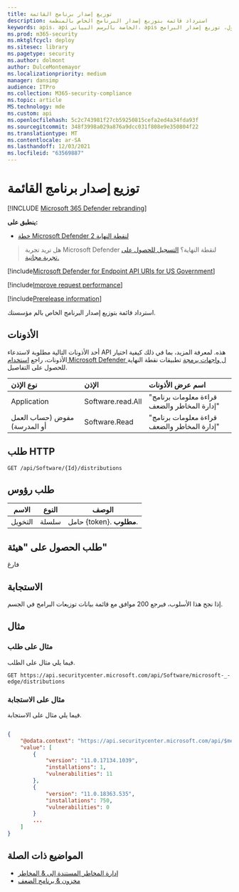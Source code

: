 ```yaml
---
title: توزيع إصدار برنامج القائمة
description: استرداد قائمة بتوزيع إصدار البرنامج الخاص بالمنظمة
keywords: apis، api الخاصة بالرسم البياني، apis المعتمدة، الحصول، توزيع إصدار البرامج، Microsoft Defender for Endpoint tvm api
ms.prod: m365-security
ms.mktglfcycl: deploy
ms.sitesec: library
ms.pagetype: security
ms.author: dolmont
author: DulceMontemayor
ms.localizationpriority: medium
manager: dansimp
audience: ITPro
ms.collection: M365-security-compliance
ms.topic: article
MS.technology: mde
ms.custom: api
ms.openlocfilehash: 5c2c743981f27cb59250815cefa2ed4a34fda93f
ms.sourcegitcommit: 348f3998a029a876a9dcc031f808e9e350804f22
ms.translationtype: MT
ms.contentlocale: ar-SA
ms.lasthandoff: 12/03/2021
ms.locfileid: "63569887"
---
```

# <a name="list-software-version-distribution"></a>توزيع إصدار برنامج القائمة

[!INCLUDE [Microsoft 365 Defender rebranding](../../includes/microsoft-defender.md)]

**ينطبق على:** 
- [خطة Microsoft Defender لنقطة النهاية 2](https://go.microsoft.com/fwlink/p/?linkid=2154037)

> هل تريد تجربة Microsoft Defender لنقطة النهاية؟ [التسجيل للحصول على تجربة مجانية.](https://signup.microsoft.com/create-account/signup?products=7f379fee-c4f9-4278-b0a1-e4c8c2fcdf7e&ru=https://aka.ms/MDEp2OpenTrial?ocid=docs-wdatp-exposedapis-abovefoldlink)

[!include[Microsoft Defender for Endpoint API URIs for US Government](../../includes/microsoft-defender-api-usgov.md)]

[!include[Improve request performance](../../includes/improve-request-performance.md)]

[!include[Prerelease information](../../includes/prerelease.md)]

استرداد قائمة بتوزيع إصدار البرنامج الخاص بالم مؤسستك.

## <a name="permissions"></a>الأذونات

أحد الأذونات التالية مطلوبة لاستدعاء API هذه. لمعرفة المزيد، بما في ذلك كيفية اختيار الأذونات، راجع [استخدام Microsoft Defender ل واجهات برمجة](apis-intro.md) تطبيقات نقطة النهاية للحصول على التفاصيل.

نوع الإذن|الإذن|اسم عرض الأذونات
:---|:---|:---
Application|Software.read.All|"قراءة معلومات برنامج إدارة المخاطر والضعف"
مفوض (حساب العمل أو المدرسة)|Software.Read|"قراءة معلومات برنامج إدارة المخاطر والضعف"

## <a name="http-request"></a>طلب HTTP

```http
GET /api/Software/{Id}/distributions
```

## <a name="request-headers"></a>طلب رؤوس

|الاسم|النوع|الوصف
|---|---|---|
|التخويل|سلسلة|حامل {token}. **مطلوب**.

## <a name="request-body"></a>طلب الحصول على "هيئة"

فارغ

## <a name="response"></a>الاستجابة

إذا نجح هذا الأسلوب، فيرجع 200 موافق مع قائمة بيانات توزيعات البرامج في الجسم.

## <a name="example"></a>مثال

### <a name="request-example"></a>مثال على طلب

فيما يلي مثال على الطلب.

```http
GET https://api.securitycenter.microsoft.com/api/Software/microsoft-_-edge/distributions
```

### <a name="response-example"></a>مثال على الاستجابة

فيما يلي مثال على الاستجابة.

```json

{
    "@odata.context": "https://api.securitycenter.microsoft.com/api/$metadata#Distributions",
    "value": [
        {
            "version": "11.0.17134.1039",
            "installations": 1,
            "vulnerabilities": 11
        },
        {
            "version": "11.0.18363.535",
            "installations": 750,
            "vulnerabilities": 0
        }
        ...
    ]
}
```

## <a name="related-topics"></a>المواضيع ذات الصلة

- [إدارة المخاطر المستندة إلى & المخاطر](/microsoft-365/security/defender-endpoint/next-gen-threat-and-vuln-mgt)
- [مخزون & برنامج الضعف](/microsoft-365/security/defender-endpoint/tvm-software-inventory)

